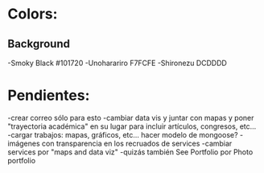 # Colors:
## Background
-Smoky Black #101720
-Unoharariro F7FCFE
-Shironezu DCDDDD


# Pendientes:
-crear correo sólo para esto
-cambiar data vis y juntar con mapas y poner "trayectoria académica" en su lugar para incluir artículos, congresos, etc...
-cargar trabajos: mapas, gráficos, etc... hacer modelo de mongoose?
-imágenes con transparencia en los recruados de services
-cambiar services por "maps and data viz"
-quizás también See Portfolio por Photo portfolio